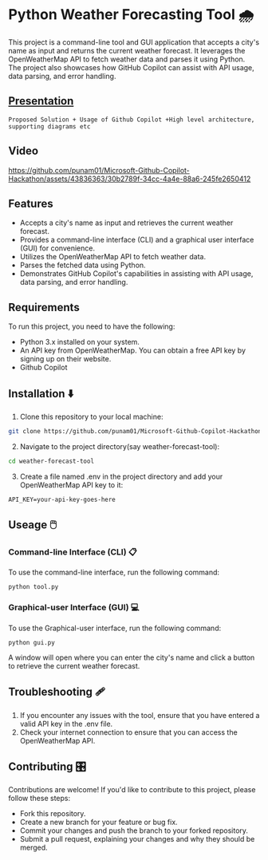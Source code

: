
# Python Weather Forecasting Tool 🌧️

This project is a command-line tool and GUI application that accepts a city's name as input and returns the current weather forecast. It leverages the OpenWeatherMap API to fetch weather data and parses it using Python. The project also showcases how GitHub Copilot can assist with API usage, data parsing, and error handling.

## [Presentation](https://www.canva.com/design/DAFkAUiEUt4/SCaFxYAckvbuxsmU3gn1Vw/edit?utm_content=DAFkAUiEUt4&utm_campaign=designshare&utm_medium=link2&utm_source=sharebutton) 

```
Proposed Solution + Usage of Github Copilot +High level architecture, supporting diagrams etc
```
## Video







https://github.com/punam01/Microsoft-Github-Copilot-Hackathon/assets/43836363/30b2789f-34cc-4a4e-88a6-245fe2650412

## Features 

- Accepts a city's name as input and retrieves the current weather forecast.
- Provides a command-line interface (CLI) and a graphical user interface (GUI) for convenience.
- Utilizes the OpenWeatherMap API to fetch weather data.
- Parses the fetched data using Python.
- Demonstrates GitHub Copilot's capabilities in assisting with API usage, data parsing, and error handling.

## Requirements 

To run this project, you need to have the following:

- Python 3.x installed on your system.
- An API key from OpenWeatherMap. You can obtain a free API key by signing up on their website.
- Github Copilot

## Installation ⬇️

1. Clone this repository to your local machine:

```bash
git clone https://github.com/punam01/Microsoft-Github-Copilot-Hackathon.git
```
2. Navigate to the project directory(say weather-forecast-tool):

```bash
cd weather-forecast-tool
```
3. Create a file named .env in the project directory and add your OpenWeatherMap API key to it:
```
API_KEY=your-api-key-goes-here
```

## Useage 🖱️

### Command-line Interface (CLI) 📋
To use the command-line interface, run the following command:
```
python tool.py
```

### Graphical-user Interface (GUI) 💻
To use the Graphical-user interface, run the following command:
```
python gui.py
```
A window will open where you can enter the city's name and click a button to retrieve the current weather forecast.

## Troubleshooting 🩹

1. If you encounter any issues with the tool, ensure that you have entered a valid API key in the .env file.
2. Check your internet connection to ensure that you can access the OpenWeatherMap API.


## Contributing 🎛️

Contributions are welcome! If you'd like to contribute to this project, please follow these steps:

- Fork this repository.
- Create a new branch for your feature or bug fix.
- Commit your changes and push the branch to your forked repository.
- Submit a pull request, explaining your changes and why they should be merged.



